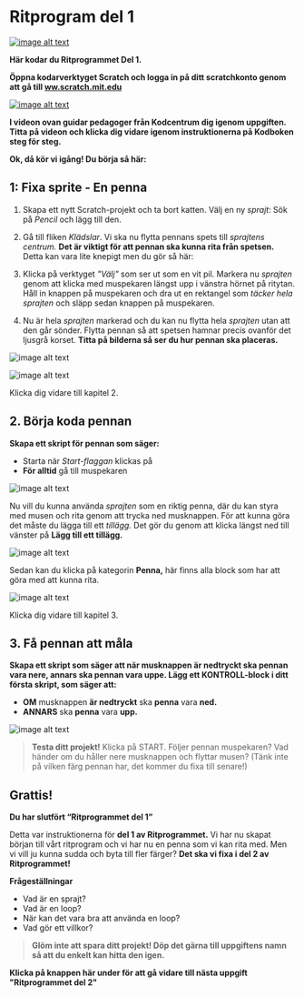 # Ritprogram del 1

<a href="https://scratch.mit.edu/projects/642137118/" target="_blank"> ![image alt text](bild-1.png)</a> 

**Här kodar du Ritprogrammet Del 1.**

**Öppna kodarverktyget Scratch och logga in på ditt scratchkonto genom att gå till <a href="https://www.scratch.mit.edu" target=" blank">ww.scratch.mit.edu</a>**

<a href="https://www.youtube.com/embed/8krFrX0dsUk" target="_blank"> ![image alt text](video_ritprogram_del1.png)</a> 

**I videon ovan guidar pedagoger från Kodcentrum dig igenom uppgiften. Titta på videon och klicka dig vidare igenom instruktionerna på Kodboken steg för steg.**

**Ok, då kör vi igång! Du börja så här:**

## 1: Fixa sprite - En penna

1. Skapa ett nytt Scratch-projekt och ta bort katten. Välj en ny *sprajt*: Sök på *Pencil* och lägg till den.

2. Gå till fliken *Klädslar*. Vi ska nu flytta pennans spets till *sprajtens centrum.* **Det är viktigt för att pennan ska kunna rita från spetsen.** Detta kan vara lite knepigt men du gör så här:

3. Klicka på verktyget *"Välj"* som ser ut som en vit pil. Markera nu *sprajten* genom att klicka med muspekaren längst upp i vänstra hörnet på ritytan. Håll in knappen på muspekaren och dra ut en rektangel som *täcker hela sprajten* och släpp sedan knappen på muspekaren.

4. Nu är hela *sprajten* markerad och du kan nu flytta hela *sprajten* utan att den går sönder. Flytta pennan så att spetsen hamnar precis ovanför det ljusgrå korset. **Titta på bilderna så ser du hur pennan ska placeras.**

![image alt text](bild-2.jpeg)

![image alt text](bild-3.jpeg)

Klicka dig vidare till kapitel 2.

## 2. Börja koda pennan

**Skapa ett skript för pennan som säger:**

* Starta när *Start-flaggan* klickas på  
* **För alltid** gå till muspekaren

![image alt text](bild-4.png)

Nu vill du kunna använda *sprajten* som en riktig penna, där du kan styra med musen och rita genom att trycka ned musknappen. För att kunna göra det måste du lägga till ett *tillägg.* Det gör du genom att klicka längst ned till vänster på **Lägg till ett tillägg.**  

![image alt text](bild-5.jpeg)

Sedan kan du klicka på kategorin **Penna,** här finns alla block som har att göra med att kunna rita.  

![image alt text](bild-6.jpeg)

Klicka dig vidare till kapitel 3.

## 3. Få pennan att måla

**Skapa ett skript som säger att när musknappen är nedtryckt ska pennan vara nere, annars ska pennan vara uppe. Lägg ett **KONTROLL-block** i ditt första skript, som säger att:**

* **OM** musknappen **är nedtryckt** ska **penna** vara **ned.**  
* **ANNARS** ska **penna** vara **upp.**

![image alt text](bild-7.png)

> **Testa ditt projekt!** Klicka på START. Följer pennan muspekaren? Vad händer om du håller nere musknappen och flyttar musen? (Tänk inte på vilken färg pennan har, det kommer du fixa till senare!)

## Grattis!
**Du har slutfört “Ritprogrammet del 1”**

Detta var instruktionerna för **del 1 av Ritprogrammet.** Vi har nu skapat början till vårt ritprogram och vi har nu en penna som vi kan rita med. Men vi vill ju kunna sudda och byta till fler färger? **Det ska vi fixa i del 2 av Ritprogrammet!**

**Frågeställningar**
* Vad är en sprajt?
* Vad är en loop?
* När kan det vara bra att använda en loop?
* Vad gör ett villkor?

>**Glöm inte att spara ditt projekt! Döp det gärna till uppgiftens namn så att du enkelt kan hitta den igen.**

**Klicka på knappen här under för att gå vidare till nästa uppgift "Ritprogrammet del 2"**